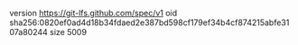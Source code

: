 version https://git-lfs.github.com/spec/v1
oid sha256:0820ef0ad4d18b34fdaed2e387bd598cf179ef34b4cf874215abfe3107a80244
size 5009
